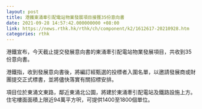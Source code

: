 ```yaml
---
layout: post
title: 港鐵東涌牽引配電站物業發展項目接獲35份意向書
date: 2021-09-28 14:57:42.000000000 +08:00
link: https://news.rthk.hk/rthk/ch/component/k2/1612617-20210928.htm
categories: rthk
---
```


港鐵宣布，今天截止提交發展意向書的東涌牽引配電站物業發展項目，共收到35份意向書。

港鐵指，收到發展意向書後，將編訂經甄選的投標者入圍名單，以邀請發展商或財團提交正式標書，並將儘快落實有關招標安排。

項目位於東涌文東路，鄰近東涌北公園，將建於東涌牽引配電站及鐵路設施上方。住宅樓面面積上限近94萬平方呎，可提供1400至1800個單位。
